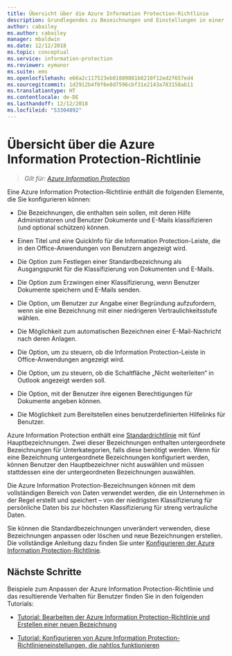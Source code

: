 ```yaml
---
title: Übersicht über die Azure Information Protection-Richtlinie
description: Grundlegendes zu Bezeichnungen und Einstellungen in einer Azure Information Protection-Richtlinie
author: cabailey
ms.author: cabailey
manager: mbaldwin
ms.date: 12/12/2018
ms.topic: conceptual
ms.service: information-protection
ms.reviewer: eymanor
ms.suite: ems
ms.openlocfilehash: e66a2c117523eb01089881b8210f12ed2f657ed4
ms.sourcegitcommit: 1d2912b4f0f6e8d7596cbf31e2143a783158ab11
ms.translationtype: HT
ms.contentlocale: de-DE
ms.lasthandoff: 12/12/2018
ms.locfileid: "53304892"
---
```

# <a name="overview-of-the-azure-information-protection-policy"></a>Übersicht über die Azure Information Protection-Richtlinie

>*Gilt für: [Azure Information Protection](https://azure.microsoft.com/pricing/details/information-protection)*

Eine Azure Information Protection-Richtlinie enthält die folgenden Elemente, die Sie konfigurieren können:
    
- Die Bezeichnungen, die enthalten sein sollen, mit deren Hilfe Administratoren und Benutzer Dokumente und E-Mails klassifizieren (und optional schützen) können.

- Einen Titel und eine QuickInfo für die Information Protection-Leiste, die in den Office-Anwendungen von Benutzern angezeigt wird.

- Die Option zum Festlegen einer Standardbezeichnung als Ausgangspunkt für die Klassifizierung von Dokumenten und E-Mails.

- Die Option zum Erzwingen einer Klassifizierung, wenn Benutzer Dokumente speichern und E-Mails senden.

- Die Option, um Benutzer zur Angabe einer Begründung aufzufordern, wenn sie eine Bezeichnung mit einer niedrigeren Vertraulichkeitsstufe wählen.

- Die Möglichkeit zum automatischen Bezeichnen einer E-Mail-Nachricht nach deren Anlagen.

- Die Option, um zu steuern, ob die Information Protection-Leiste in Office-Anwendungen angezeigt wird.

- Die Option, um zu steuern, ob die Schaltfläche „Nicht weiterleiten“ in Outlook angezeigt werden soll.

- Die Option, mit der Benutzer ihre eigenen Berechtigungen für Dokumente angeben können.

- Die Möglichkeit zum Bereitstellen eines benutzerdefinierten Hilfelinks für Benutzer.

Azure Information Protection enthält eine [Standardrichtlinie](configure-policy-default.md) mit fünf Hauptbezeichnungen. Zwei dieser Bezeichnungen enthalten untergeordnete Bezeichnungen für Unterkategorien, falls diese benötigt werden. Wenn für eine Bezeichnung untergeordnete Bezeichnungen konfiguriert werden, können Benutzer den Hauptbezeichner nicht auswählen und müssen stattdessen eine der untergeordneten Bezeichnungen auswählen.

Die Azure Information Protection-Bezeichnungen können mit dem vollständigen Bereich von Daten verwendet werden, die ein Unternehmen in der Regel erstellt und speichert – von der niedrigsten Klassifizierung für persönliche Daten bis zur höchsten Klassifizierung für streng vertrauliche Daten. 

Sie können die Standardbezeichnungen unverändert verwenden, diese Bezeichnungen anpassen oder löschen und neue Bezeichnungen erstellen. Die vollständige Anleitung dazu finden Sie unter [Konfigurieren der Azure Information Protection-Richtlinie](configure-policy.md).


## <a name="next-steps"></a>Nächste Schritte

Beispiele zum Anpassen der Azure Information Protection-Richtlinie und das resultierende Verhalten für Benutzer finden Sie in den folgenden Tutorials:

- [Tutorial: Bearbeiten der Azure Information Protection-Richtlinie und Erstellen einer neuen Bezeichnung](infoprotect-quick-start-tutorial.md)

- [Tutorial: Konfigurieren von Azure Information Protection-Richtlinieneinstellungen, die nahtlos funktionieren](infoprotect-settings-tutorial.md)
